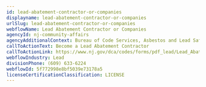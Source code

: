 ```yaml
---
id: lead-abatement-contractor-or-companies
displayname: lead-abatement-contractor-or-companies
urlSlug: lead-abatement-contractor-or-companies
webflowName: Lead Abatement Contractor or Companies
agencyId: nj-community-affairs
agencyAdditionalContext: Bureau of Code Services, Asbestos and Lead Safety
callToActionText: Become a Lead Abatement Contractor
callToActionLink: https://www.nj.gov/dca/codes/forms/pdf_lead/Lead_Abate_Cntr_App.pdf
webflowIndustry: Lead
divisionPhone: (609) 633-6224
webflowId: 5f772998e8bf5039e73178a5
licenseCertificationClassification: LICENSE
---
```

